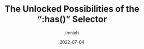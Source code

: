 ---
author: jimniels
date: 2022-07-04
draft: true
permalink: false
tags:
  - css
  - selectors
target_url: https://blog.jim-nielsen.com/2022/unlocked-possibilities-of-has-selector/
title: The Unlocked Possibilities of the “:has()” Selector
---